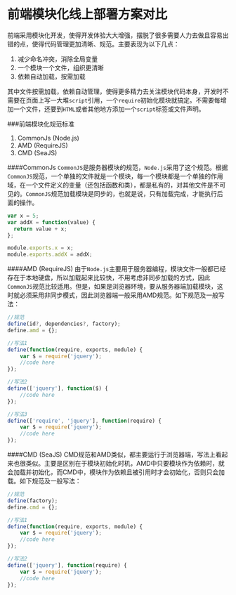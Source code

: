 前端模块化线上部署方案对比
==========================

前端采用模块化开发，使得开发体验大大增强，摆脱了很多需要人力去做且容易出错的点，使得代码管理更加清晰、规范。主要表现为以下几点：

1. 减少命名冲突，消除全局变量
2. 一个模块一个文件，组织更清晰
3. 依赖自动加载，按需加载

其中文件按需加载，依赖自动管理，使得更多精力去关注模块代码本身，开发时不需要在页面上写一大堆`script`引用，一个`require`初始化模块就搞定。不需要每增加一个文件，还要到`HTML`或者其他地方添加一个`script`标签或文件声明。

###前端模块化规范标准

1. CommonJs  (Node.js)
2. AMD  (RequireJS)
3. CMD (SeaJS)

####CommonJs
`CommonJS`是服务器模块的规范，`Node.js`采用了这个规范。根据`CommonJS`规范，一个单独的文件就是一个模块，每一个模块都是一个单独的作用域，在一个文件定义的变量（还包括函数和类），都是私有的，对其他文件是不可见的。`CommonJS`规范加载模块是同步的，也就是说，只有加载完成，才能执行后面的操作。

```javascript
var x = 5;
var addX = function(value) {
  return value + x;
};

module.exports.x = x;
module.exports.addX = addX;
```

####AMD  (RequireJS)
由于`Node.js`主要用于服务器编程，模块文件一般都已经存在于本地硬盘，所以加载起来比较快，不用考虑非同步加载的方式，因此`CommonJS`规范比较适用。但是，如果是浏览器环境，要从服务器端加载模块，这时就必须采用非同步模式，因此浏览器端一般采用AMD规范。如下规范及一般写法：

```javascript
//规范
define(id?, dependencies?, factory);
define.amd = {};

//写法1
define(function(require, exports, module) {
    var $ = require('jquery');
    //code here
});

//写法2
define(['jquery'], function($) {
    //code here
});

//写法3
define(['require', 'jquery'], function(require) {
    var $ = require('jquery');
    //code here
});
```

####CMD (SeaJS)
CMD规范和AMD类似，都主要运行于浏览器端，写法上看起来也很类似。主要是区别在于模块初始化时机，AMD中只要模块作为依赖时，就会加载并初始化，而CMD中，模块作为依赖且被引用时才会初始化，否则只会加载。如下规范及一般写法：

```javascript
//规范
define(factory);
define.cmd = {};

//写法1
define(function(require, exports, module) {
    var $ = require('jquery');
    //code here
});

//写法2
define(['jquery'], function(require) {
    var $ = require('jquery');
    //code here
});
```